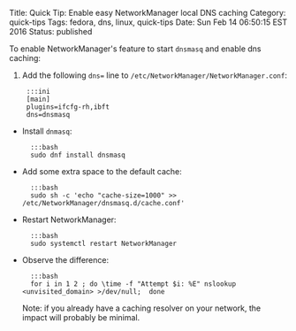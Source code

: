 Title: Quick Tip: Enable easy NetworkManager local DNS caching
Category: quick-tips
Tags: fedora, dns, linux, quick-tips
Date: Sun Feb 14 06:50:15 EST 2016
Status: published


To enable NetworkManager's feature to start `dnsmasq` and enable dns caching:

1. Add the following `dns=` line to `/etc/NetworkManager/NetworkManager.conf`:

		:::ini
		[main]
		plugins=ifcfg-rh,ibft
		dns=dnsmasq
		
+ Install `dnmasq`:

		:::bash
		sudo dnf install dnsmasq 

+ Add some extra space to the default cache:

		:::bash
		sudo sh -c 'echo "cache-size=1000" >> /etc/NetworkManager/dnsmasq.d/cache.conf'

+ Restart NetworkManager:

		:::bash
		sudo systemctl restart NetworkManager

+ Observe the difference:

		:::bash
		for i in 1 2 ; do \time -f "Attempt $i: %E" nslookup <unvisited_domain> >/dev/null;  done

	Note: if you already have a caching resolver on your network, the impact will probably 
	be minimal.
